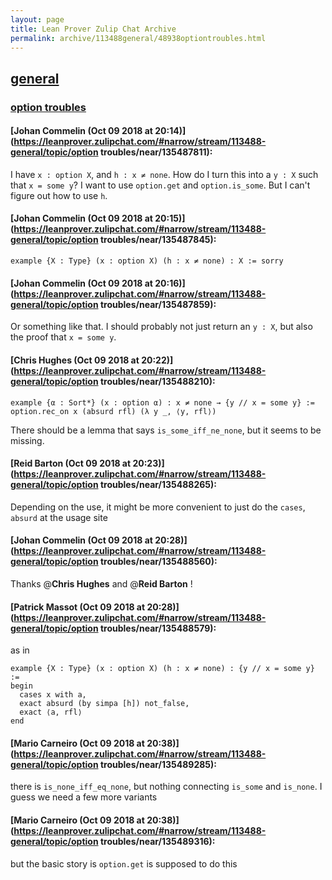 ```yaml
---
layout: page
title: Lean Prover Zulip Chat Archive 
permalink: archive/113488general/48938optiontroubles.html
---
```


## [general](index.html)
### [option troubles](48938optiontroubles.html)

#### [Johan Commelin (Oct 09 2018 at 20:14)](https://leanprover.zulipchat.com/#narrow/stream/113488-general/topic/option troubles/near/135487811):
I have `x : option X`, and `h : x ≠ none`. How do I turn this into a `y : X` such that `x = some y`? I want to use `option.get` and `option.is_some`. But I can't figure out how to use `h`.

#### [Johan Commelin (Oct 09 2018 at 20:15)](https://leanprover.zulipchat.com/#narrow/stream/113488-general/topic/option troubles/near/135487845):
```lean
example {X : Type} (x : option X) (h : x ≠ none) : X := sorry
```

#### [Johan Commelin (Oct 09 2018 at 20:16)](https://leanprover.zulipchat.com/#narrow/stream/113488-general/topic/option troubles/near/135487859):
Or something like that. I should probably not just return an `y : X`, but also the proof that `x = some y`.

#### [Chris Hughes (Oct 09 2018 at 20:22)](https://leanprover.zulipchat.com/#narrow/stream/113488-general/topic/option troubles/near/135488210):
```lean
example {α : Sort*} (x : option α) : x ≠ none → {y // x = some y} :=
option.rec_on x (absurd rfl) (λ y _, ⟨y, rfl⟩)
```
There should be a lemma that says `is_some_iff_ne_none`, but it seems to be missing.

#### [Reid Barton (Oct 09 2018 at 20:23)](https://leanprover.zulipchat.com/#narrow/stream/113488-general/topic/option troubles/near/135488265):
Depending on the use, it might be more convenient to just do the `cases`, `absurd` at the usage site

#### [Johan Commelin (Oct 09 2018 at 20:28)](https://leanprover.zulipchat.com/#narrow/stream/113488-general/topic/option troubles/near/135488560):
Thanks @**Chris Hughes** and @**Reid Barton** !

#### [Patrick Massot (Oct 09 2018 at 20:28)](https://leanprover.zulipchat.com/#narrow/stream/113488-general/topic/option troubles/near/135488579):
as in 
```lean
example {X : Type} (x : option X) (h : x ≠ none) : {y // x = some y} := 
begin
  cases x with a,
  exact absurd (by simpa [h]) not_false,   
  exact ⟨a, rfl⟩
end
```

#### [Mario Carneiro (Oct 09 2018 at 20:38)](https://leanprover.zulipchat.com/#narrow/stream/113488-general/topic/option troubles/near/135489285):
there is `is_none_iff_eq_none`, but nothing connecting `is_some` and `is_none`. I guess we need a few more variants

#### [Mario Carneiro (Oct 09 2018 at 20:38)](https://leanprover.zulipchat.com/#narrow/stream/113488-general/topic/option troubles/near/135489316):
but the basic story is `option.get` is supposed to do this

